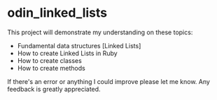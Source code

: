 # odin_linked_lists
This project will demonstrate my understanding on these topics:
- Fundamental data structures [Linked Lists]
- How to create Linked Lists in Ruby
- How to create classes
- How to create methods

If there's an error or anything I could improve please let me know. Any feedback is greatly appreciated.
